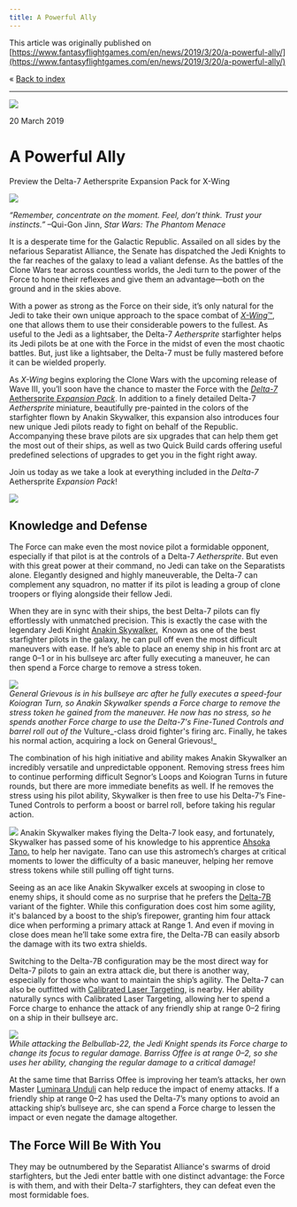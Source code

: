 ```yaml
---
title: A Powerful Ally
---
```


This article was originally published on [https://www.fantasyflightgames.com/en/news/2019/3/20/a-powerful-ally/](https://www.fantasyflightgames.com/en/news/2019/3/20/a-powerful-ally/)

&laquo; [Back to index](../index.md)

---

![](42365571bb3de9975ce387e1c421d93e.jpg)

20 March 2019

A Powerful Ally
===============

Preview the Delta-7 Aethersprite Expansion Pack for X-Wing

![](deebb1d437b6659ad1f8da2fa49269bf.png)

_“Remember, concentrate on the moment. Feel, don’t think. Trust your instincts.”_ –Qui-Gon Jinn, _Star Wars: The Phantom Menace_

It is a desperate time for the Galactic Republic. Assailed on all sides by the nefarious Separatist Alliance, the Senate has dispatched the Jedi Knights to the far reaches of the galaxy to lead a valiant defense. As the battles of the Clone Wars tear across countless worlds, the Jedi turn to the power of the Force to hone their reflexes and give them an advantage—both on the ground and in the skies above.

With a power as strong as the Force on their side, it’s only natural for the Jedi to take their own unique approach to the space combat of [_X-Wing_™](https://www.fantasyflightgames.com/en/products/x-wing-second-edition/), one that allows them to use their considerable powers to the fullest. As useful to the Jedi as a lightsaber, the Delta-7 _Aethersprite_ starfighter helps its Jedi pilots be at one with the Force in the midst of even the most chaotic battles. But, just like a lightsaber, the Delta-7 must be fully mastered before it can be wielded properly.

As _X-Wing_ begins exploring the Clone Wars with the upcoming release of Wave III, you’ll soon have the chance to master the Force with the [_Delta-7_ Aethersprite _Expansion Pack_](https://www.fantasyflightgames.com/en/products/x-wing-second-edition/products/delta-7-aethersprite-expansion/). In addition to a finely detailed Delta-7 _Aethersprite_ miniature, beautifully pre-painted in the colors of the starfighter flown by Anakin Skywalker, this expansion also introduces four new unique Jedi pilots ready to fight on behalf of the Republic. Accompanying these brave pilots are six upgrades that can help them get the most out of their ships, as well as two Quick Build cards offering useful predefined selections of upgrades to get you in the fight right away.

Join us today as we take a look at everything included in the _Delta-7_ Aethersprite _Expansion Pack_!

![](c426b79c4acb8e41bacb90220d07cfb4.png)

Knowledge and Defense
---------------------

The Force can make even the most novice pilot a formidable opponent, especially if that pilot is at the controls of a Delta-7 _Aethersprite_. But even with this great power at their command, no Jedi can take on the Separatists alone. Elegantly designed and highly maneuverable, the Delta-7 can complement any squadron, no matter if its pilot is leading a group of clone troopers or flying alongside their fellow Jedi.

When they are in sync with their ships, the best Delta-7 pilots can fly effortlessly with unmatched precision. This is exactly the case with the legendary Jedi Knight [Anakin Skywalker.](93e8bc4ce589e98ccc1d3447558bad89.png)  Known as one of the best starfighter pilots in the galaxy, he can pull off even the most difficult maneuvers with ease. If he’s able to place an enemy ship in his front arc at range 0–1 or in his bullseye arc after fully executing a maneuver, he can then spend a Force charge to remove a stress token.

![](acd91b44de0ce960d0316b148eefb2f4.jpg)  
_General Grievous is in his bullseye arc after he fully executes a speed-four Koiogran Turn, so Anakin Skywalker spends a Force charge to remove the stress token he gained from the maneuver. He now has no stress, so he spends another Force charge to use the Delta-7's Fine-Tuned Controls and barrel roll out of the_ Vulture_\-class droid fighter's firing arc. Finally, he takes his normal action, acquiring a lock on General Grievous!_   

The combination of his high initiative and ability makes Anakin Skywalker an incredibly versatile and unpredictable opponent. Removing stress frees him to continue performing difficult Segnor’s Loops and Koiogran Turns in future rounds, but there are more immediate benefits as well. If he removes the stress using his pilot ability, Skywalker is then free to use his Delta-7’s Fine-Tuned Controls to perform a boost or barrel roll, before taking his regular action.

![](a822703b3705d5cfe4debd65ce98511c.png) Anakin Skywalker makes flying the Delta-7 look easy, and fortunately, Skywalker has passed some of his knowledge to his apprentice [Ahsoka Tano.](a822703b3705d5cfe4debd65ce98511c.png)   to help her navigate. Tano can use this astromech’s charges at critical moments to lower the difficulty of a basic maneuver, helping her remove stress tokens while still pulling off tight turns.

Seeing as an ace like Anakin Skywalker excels at swooping in close to enemy ships, it should come as no surprise that he prefers the [Delta-7B](26ebcd42130dd410547176dfb0f76f84.png) variant of the fighter. While this configuration does cost him some agility, it's balanced by a boost to the ship’s firepower, granting him four attack dice when performing a primary attack at Range 1. And even if moving in close does mean he’ll take some extra fire, the Delta-7B can easily absorb the damage with its two extra shields.

Switching to the Delta-7B configuration may be the most direct way for Delta-7 pilots to gain an extra attack die, but there is another way, especially for those who want to maintain the ship’s agility. The Delta-7 can also be outfitted with [Calibrated Laser Targeting,](d299646d0bf26dd8c06f76f7b87a9a13.png) is nearby. Her ability naturally syncs with Calibrated Laser Targeting, allowing her to spend a Force charge to enhance the attack of any friendly ship at range 0–2 firing on a ship in their bullseye arc. 

![](4c843ff3073dd146211bf12d6fe47cc7.jpg)  
_While attacking the Belbullab-22, the Jedi Knight spends its Force charge to change its focus to regular damage. Barriss Offee is at range 0–2, so she uses her ability, changing the regular damage to a critical damage!_ 

At the same time that Barriss Offee is improving her team’s attacks, her own Master [Luminara Unduli](22c29da6adfcb7924a17a15b0215aa4b.png) can help reduce the impact of enemy attacks. If a friendly ship at range 0–2 has used the Delta-7’s many options to avoid an attacking ship’s bullseye arc, she can spend a Force charge to lessen the impact or even negate the damage altogether.

The Force Will Be With You
--------------------------

They may be outnumbered by the Separatist Alliance's swarms of droid starfighters, but the Jedi enter battle with one distinct advantage: the Force is with them, and with their Delta-7 starfighters, they can defeat even the most formidable foes.

[](http://community.fantasyflightgames.com/index.php?/forum/222-x-wing/)